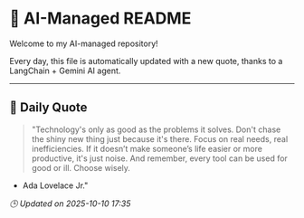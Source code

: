 # 🧠 AI-Managed README

Welcome to my AI-managed repository!

Every day, this file is automatically updated with a new quote, thanks to a LangChain + Gemini AI agent.

---

## 📅 Daily Quote

> "Technology's only as good as the problems it solves. Don't chase the shiny new thing just because it's there. Focus on real needs, real inefficiencies.
If it doesn’t make someone’s life easier or more productive, it's just noise.
And remember, every tool can be used for good or ill. Choose wisely.

- Ada Lovelace Jr."

*🕒 Updated on 2025-10-10 17:35*